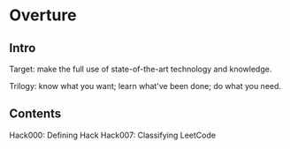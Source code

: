 # Overture

## Intro
Target: make the full use of state-of-the-art technology and knowledge.

Trilogy:
know what you want;
learn what've been done;
do what you need.

## Contents

Hack000: Defining Hack
Hack007: Classifying LeetCode

<!-- 
  Hack001: Mastering Markdown -> Writing on GitHub

  Hack002: Interesting Bugs

  Hack003: Fuzzy Match -> Matching Strings -->
